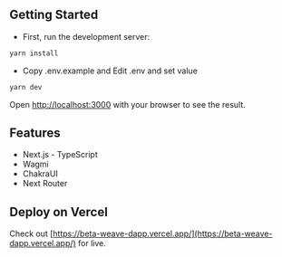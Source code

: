 ## Getting Started

- First, run the development server:

```bash
yarn install
```
- Copy .env.example and Edit .env and set value

```bash
yarn dev
```

Open [http://localhost:3000](http://localhost:3000) with your browser to see the result.

## Features
- Next.js - TypeScript
- Wagmi
- ChakraUI
- Next Router
## Deploy on Vercel

Check out  [https://beta-weave-dapp.vercel.app/](https://beta-weave-dapp.vercel.app/) for live.
